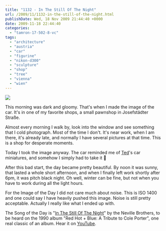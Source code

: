 ```yaml
---
title: "1132 - In The Still Of The Night"
url: /2009/11/1132-in-the-still-of-the-night.html
publishDate: Wed, 18 Nov 2009 21:44:40 +0000
date: 2009-11-18 22:44:40
categories: 
  - "tamron-17-502-8-vc"
tags: 
  - "architecture"
  - "austria"
  - "car"
  - "figurine"
  - "nikon-d300"
  - "sculpture"
  - "shop"
  - "tree"
  - "vienna"
  - "wien"
---
```

<a target="_blank" href="https://d25zfm9zpd7gm5.cloudfront.net/1200x1200/2009/20091118_184020_ps.jpg"><img src="https://d25zfm9zpd7gm5.cloudfront.net/0600x0600/2009/20091118_184020_ps.jpg" /></a>

This morning was dark and gloomy. That's when I made the image of the car. It's in one of my favorite shops, a small pawnshop in Josefstädter Straße. 

Almost every morning I walk by, look into the window and see something that I cold photograph. Most of the time I don't. It's near work, when I am there, it's already late, and normally I have several pictures at that time. This is a shop for desperate moments. 

<a target="_blank" href="https://d25zfm9zpd7gm5.cloudfront.net/1200x1200/2009/20091118_080425_ps.jpg"><img style="margin: 0pt 10px 0pt 0px; float: left;" src="https://d25zfm9zpd7gm5.cloudfront.net/0150x0150/2009/20091118_080425_ps.jpg" alt="" border="0" /></a> Today I took the image anyway. The car reminded me of <a target="_blank" href="http://imagefiction.blogspot.com/">Ted</a>'s car miniatures, and somehow I simply had to take it 🙂

 After this bad start, the day became pretty beautiful. By noon it was sunny, that lasted a whole short afternoon, and when I finally left work shortly after 6pm, it was pitch black night. Oh well, winter can be fine, but not when you have to work during all the light hours.

For the Image of the Day I did not care much about noise. This is ISO 1400 and one could say I have heavily pushed this image. Noise is still pretty acceptable. Actually I really like what I ended up with.

The Song of the Day is "<a target="_blank" href="http://www.lyricsmode.com/lyrics/a/aaron_neville/in_the_still_of_the_night.html">In The Still Of The Night</a>" by the Neville Brothers, to be heard on the 1990 album "Red Hot + Blue: A Tribute to Cole Porter", one real classic of an album. Hear it on <a target="_blank" href="http://www.youtube.com/watch?v=UP2ecwIc2xk">YouTube</a>.
